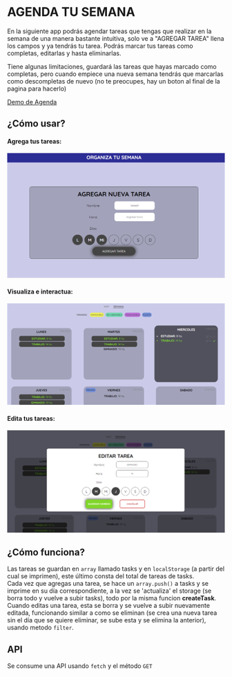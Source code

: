 # AGENDA TU SEMANA
En la siguiente app podrás agendar tareas que tengas que realizar en la semana de una manera bastante intuitiva, solo ve a "AGREGAR TAREA" llena los campos y ya tendrás tu tarea.
Podrás marcar tus tareas como completas, editarlas y hasta eliminarlas.
  
Tiene algunas limitaciones, guardará las tareas que hayas marcado como completas, pero cuando empiece una nueva semana tendrás que marcarlas como descompletas de nuevo (no te preocupes, hay un boton al final de la pagina para hacerlo)  
  
[Demo de Agenda](https://valentinozucchellapaz.github.io/JavascriptEntrega1/)
  
¿Cómo usar?  
---  
#### Agrega tus tareas:  
![Form para cargar tareas](readmeimages/formImg.png "Form para cargar tus tareas")  
  
#### Visualiza e interactua:  
![Visualizacion de tareas](readmeimages/tasksImg.png "Form para cargar tus tareas")  
  
#### Edita tus tareas:  
![Visualizacion de tareas](readmeimages/editImg.png "Form para cargar tus tareas")  
  
  
¿Cómo funciona?  
---  
Las tareas se guardan en `array` llamado tasks y en `localStorage` (a partir del cual se imprimen), este último consta del total de tareas de tasks.  
Cada vez que agregas una tarea, se hace un `array.push()` a tasks y se imprime en su día correspondiente, a la vez se 'actualiza' el storage (se borra todo y vuelve a subir tasks), todo por la misma funcion __createTask__.  
Cuando editas una tarea, esta se borra y se vuelve a subir nuevamente editada, funcionando similar a como se eliminan (se crea una nueva tarea sin el día que se quiere eliminar, se sube esta y se elimina la anterior), usando metodo `filter`.  
  
API  
---  
Se consume una API usando `fetch` y el método `GET`
